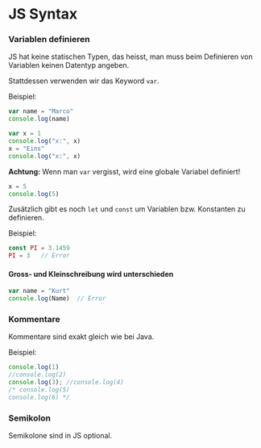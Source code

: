 # JS Syntax

### Variablen definieren

JS hat keine statischen Typen, das heisst, man muss beim Definieren von Variablen keinen Datentyp angeben.

Stattdessen verwenden wir das Keyword `var`.

Beispiel:
```js {cmd=node}
var name = "Marco"
console.log(name)

var x = 1
console.log("x:", x)
x = "Eins"
console.log("x:", x)
```

**Achtung:** Wenn man `var` vergisst, wird eine globale Variabel definiert!

```js {cmd=node}
x = 5
console.log(5)
```

Zusätzlich gibt es noch `let` und `const` um Variablen bzw. Konstanten zu definieren.

Beispiel:
```js {cmd=node}
const PI = 3.1459
PI = 3   // Error
```
#### Gross- und Kleinschreibung wird unterschieden

```js {cmd=node}
var name = "Kurt"
console.log(Name)  // Error
```

### Kommentare

Kommentare sind exakt gleich wie bei Java.

Beispiel:
```js {cmd=node}
console.log(1)
//console.log(2)
console.log(3); //console.log(4)
/* console.log(5)
console.log(6) */
```

### Semikolon

Semikolone sind in JS optional.